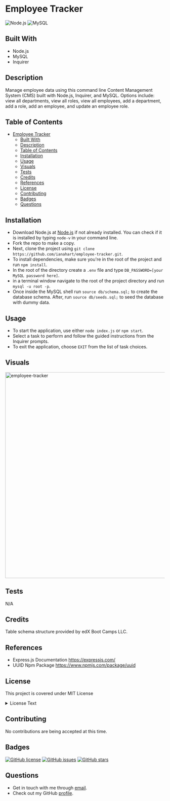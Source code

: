 # Employee Tracker

![Node.js](https://camo.githubusercontent.com/85cba226a1290d078f1a437aa87cb872a5bdb30037fa96b8afcddf163cd5b328/68747470733a2f2f696d672e736869656c64732e696f2f7374617469632f76313f7374796c653d666f722d7468652d6261646765266d6573736167653d4e6f64652e6a7326636f6c6f723d333339393333266c6f676f3d4e6f64652e6a73266c6f676f436f6c6f723d464646464646266c6162656c3d)
![MySQL](https://camo.githubusercontent.com/43cb8083b53aaf9847087cc27dcc556a66b7b1f32ca77c3091aed2e3f9c2c277/68747470733a2f2f696d672e736869656c64732e696f2f7374617469632f76313f7374796c653d666f722d7468652d6261646765266d6573736167653d4d7953514c26636f6c6f723d343437394131266c6f676f3d4d7953514c266c6f676f436f6c6f723d464646464646266c6162656c3d)

## Built With

- Node.js
- MySQL
- Inquirer

## Description

Manage employee data using this command line Content Management System (CMS) built with Node.js, Inquirer, and MySQL. Options include: view all departments, view all roles, view all employees, add a department, add a role, add an employee, and update an employee role.

## Table of Contents

- [Employee Tracker](#employee-tracker)
  - [Built With](#built-with)
  - [Description](#description)
  - [Table of Contents](#table-of-contents)
  - [Installation](#installation)
  - [Usage](#usage)
  - [Visuals](#visuals)
  - [Tests](#tests)
  - [Credits](#credits)
  - [References](#references)
  - [License](#license)
  - [Contributing](#contributing)
  - [Badges](#badges)
  - [Questions](#questions)

## Installation

- Download Node.js at [Node.js](https://nodejs.org/en) if not already installed. You can check if it is installed by typing `node-v` in your command line.
- Fork the repo to make a copy.
- Next, clone the project using `git clone https://github.com/ianahart/employee-tracker.git`.
- To install dependencies, make sure you're in the root of the project and run `npm install`.
- In the root of the directory create a `.env` file and type `DB_PASSWORD=[your MySQL password here]`.
- in a terminal window navigate to the root of the project directory and run `mysql -u root -p`.
- Once inside the MySQL shell run `source db/schema.sql;` to create the database schema. After, run `source db/seeds.sql;` to seed the database with dummy data.

## Usage

- To start the application, use either `node index.js` or `npm start`.
- Select a task to perform and follow the guided instructions from the Inquirer prompts.
- To exit the application, choose `EXIT` from the list of task choices.

## Visuals
<img width="650" alt="employee-tracker" src="https://github.com/ianahart/employee-tracker/assets/29121238/458049a9-ab7f-4c14-b03b-1233d7844228">



## Tests

N/A

## Credits

Table schema structure provided by edX Boot Camps LLC.

## References

- Express.js Documentation https://expressjs.com/
- UUID Npm Package https://www.npmjs.com/package/uuid

## License

This project is covered under MIT License

<details>
  <summary>
    License Text
  </summary>

```

Copyright (c) 2024  Ian Hart

Permission is hereby granted, free of charge, to any person obtaining a copy
of this software and associated documentation files (the "Software"), to deal
in the Software without restriction, including without limitation the rights
to use, copy, modify, merge, publish, distribute, sublicense, and/or sell
copies of the Software, and to permit persons to whom the Software is
furnished to do so, subject to the following conditions:

The above copyright notice and this permission notice shall be included in all
copies or substantial portions of the Software.

THE SOFTWARE IS PROVIDED "AS IS", WITHOUT WARRANTY OF ANY KIND, EXPRESS OR
IMPLIED, INCLUDING BUT NOT LIMITED TO THE WARRANTIES OF MERCHANTABILITY,
FITNESS FOR A PARTICULAR PURPOSE AND NONINFRINGEMENT. IN NO EVENT SHALL THE
AUTHORS OR COPYRIGHT HOLDERS BE LIABLE FOR ANY CLAIM, DAMAGES OR OTHER
LIABILITY, WHETHER IN AN ACTION OF CONTRACT, TORT OR OTHERWISE, ARISING FROM,
OUT OF OR IN CONNECTION WITH THE SOFTWARE OR THE USE OR OTHER DEALINGS IN THE
SOFTWARE.

```

</details>

## Contributing

No contributions are being accepted at this time.

## Badges

[![GitHub license](https://img.shields.io/github/license/ianahart/employee-tracker)](https://github.com/ianahart/employee-tracker/blob/main/LICENSE)
[![GitHub issues](https://img.shields.io/github/issues/ianahart/employee-tracker)](https://github.com/ianahart/employee-tracker/issues)
[![GitHub stars](https://img.shields.io/github/stars/ianahart/employee-tracker)](https://github.com/ianahart/employee-tracker/stargazers)

## Questions

- Get in touch with me through [email](mailto:ianalexhart@gmail.com).
- Check out my GitHub [profile](https://github.com/ianahart).
